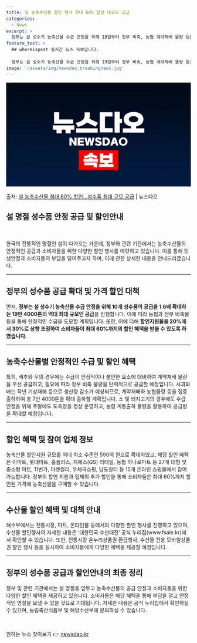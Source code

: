 ```yaml
---
title: 설 농축수산물 할인 행사 최대 60% 할인 대규모 공급
categories:
  - News
excerpt: >
  정부는 설 성수기 농축산물 수급 안정을 위해 19일부터 정부 비축, 농협 계약재배 물량 등을 활용해 10개 …
feature_text: >
  ## whereispost 실시간 뉴스 속보입니다.

  정부는 설 성수기 농축산물 수급 안정을 위해 19일부터 정부 비축, 농협 계약재배 물량 등을 활용해 10개 …
image: '/assets/img/newsdao_breakingnews.jpg'
---
```


![뉴스다오 속보](/assets/img/newsdao_breakingnews.jpg)

<p>출처: <a href="https://newsdao.kr/3005" rel="dofollow">설 농축수산물 최대 60% 할인…성수품 최대 규모 공급</a> | 뉴스다오</p>

<h2 data-ke-size="size26">설 명절 성수품 안정 공급 및 할인안내</h2>
<p data-ke-size="size16">&nbsp;</p>
<p data-ke-size="size16">한국의 전통적인 명절인 설이 다가오는 가운데, 정부와 관련 기관에서는 농축수산물의 안정적인 공급과 소비자들을 위한 다양한 할인 행사를 마련하고 있습니다. 이를 통해 민생안정과 소비자들의 부담을 덜어주고자 하며, 이에 관한 상세한 내용을 안내드리겠습니다.</p>
<hr>
<h2 data-ke-size="size26">정부의 성수품 공급 확대 및 가격 할인 대책</h2>
<p data-ke-size="size16">먼저, <b>정부는 설 성수기 농축산물 수급 안정을 위해 10개 성수품의 공급을 1.6배 확대하는 19만 4000톤의 역대 최대 규모인 공급</b>을 진행합니다. 이에 따라 농협과 정부 비축물 등을 통해 안정적인 수급을 도모할 계획입니다. 또한, 이에 더해 <b>할인지원율을 20%에서 30%로 상향 조정하여 소비자들이 최대 60%까지의 할인 혜택을 받을 수 있도록 하였습니다.</b></p>
<hr>
<h2 data-ke-size="size26">농축수산물별 안정적인 수급 및 할인 혜택</h2>
<p data-ke-size="size16">특히, 배추와 무의 경우에는 수급이 안정적이나 불안한 요소에 대비하여 계약재배 물량을 우선 공급하고, 필요에 따라 정부 비축 물량을 탄력적으로 공급할 예정입니다. 사과와 배는 작년 기상재해 등으로 생산량 감소가 예상되므로, 계약재배와 농협물량 등을 집중 출하하여 총 7만 4000톤을 확대 출하할 계획입니다. 소 및 돼지고기의 경우에도 수급 안정을 위해 주말에도 도축장을 정상 운영하고, 농협 계통출하 물량을 활용하여 공급량을 확대할 예정입니다.</p>
<hr>
<h2 data-ke-size="size26">할인 혜택 및 참여 업체 정보</h2>
<p data-ke-size="size16">농축산물 할인지원 규모를 역대 최소 수준인 590억 원으로 확대하였고, 해당 할인 혜택은 이마트, 롯데마트, 홈플러스, 지에스(GS) 리테일, 농협 하나로마트 등 27개 대형 및 중소형 마트, 11번가, 마켓컬리, 우체국쇼핑, 남도장터 등 15개 온라인 쇼핑몰에서 참여 가능합니다. 정부의 할인 지원과 업체의 추가 할인을 통해 소비자들은 최대 60%까지 할인된 가격에 농축산물을 구매할 수 있습니다.</p>
<hr>
<h2 data-ke-size="size26">수산물 할인 혜택 및 대책 안내</h2>
<p data-ke-size="size16">해수부에서는 전통시장, 마트, 온라인몰 등에서의 다양한 할인 행사를 진행하고 있으며, 수산물 할인행사의 자세한 내용은 ‘대한민국 수산대전’ 공식 누리집(www.fsale.kr)에서 확인할 수 있습니다. 또한, 전통시장 온누리상품권 환급행사, 수산물 전용 모바일상품권 할인 행사 등을 실시하여 소비자들에게 다양한 혜택을 제공할 예정입니다.</p>
<hr>
<h2 data-ke-size="size26">정부의 성수품 공급과 할인안내의 최종 정리</h2>
<p data-ke-size="size16">정부 및 관련 기관에서는 설 명절을 앞두고 농축수산물의 공급 안정과 소비자들을 위한 다양한 할인 혜택을 제공하고 있습니다. 소비자들은 해당 혜택을 통해 부담을 덜고 안정적인 명절을 보낼 수 있을 것으로 기대됩니다. 자세한 내용은 공식 누리집에서 확인하실 수 있으며, 농림축산식품부 및 해양수산부에 문의하실 수 있습니다.</p>
<p data-ke-size="size16">&nbsp;</p> 

원하는 뉴스 찾아보기 👉 <a href="https://newsdao.kr" rel="dofollow">newsdao.kr</a>


